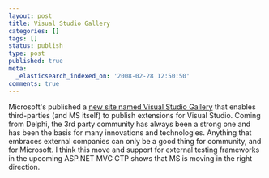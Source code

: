 ```yaml
---
layout: post
title: Visual Studio Gallery
categories: []
tags: []
status: publish
type: post
published: true
meta:
  _elasticsearch_indexed_on: '2008-02-28 12:50:50'
comments: true
---
```

<p>Microsoft's published a <a href="http://visualstudiogallery.com/">new site named Visual Studio Gallery</a> that enables third-parties (and MS itself) to publish extensions for Visual Studio. Coming from Delphi, the 3rd party community has always been a strong one and has been the basis for many innovations and technologies. Anything that embraces external companies can only be a good thing for community, and for Microsoft. I think this move and support for external testing frameworks in the upcoming ASP.NET MVC CTP shows that MS is moving in the right direction. </p>

